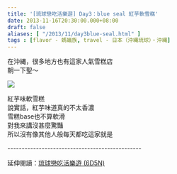 ```yaml
---
title: '[琉球戀吃活樂遊] Day3：blue seal 紅芋軟雪糕'
date: 2013-11-16T20:30:00.000+08:00
draft: false
aliases: [ "/2013/11/day3blue-seal.html" ]
tags : [flavor - 螞蟻族, travel - 日本（沖縄琉球）・沖縄]
---
```


在沖縄，很多地方也有這家人氣雪糕店  
朝一下聖～  

![](/images/okinawa3i.jpg)

紅芋味軟雪糕  
說實話，紅芋味道真的不太香濃  
雪糕base也不算軟滑  
對我來講沒甚麼驚豔  
所以沒有像其他人般每天都吃這家就是  
  
\-----------------------------------------------  
  
延伸閱讀：[琉球戀吃活樂遊 (6D5N)](https://hidie.net/okinawa6d5n/)
